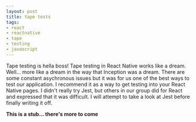 ```yaml
---
layout: post
title: tape tests
tags:
- react
- reactnative
- tape
- testing
- javascript
---
```


Tape testing is hella boss! Tape testing in React Native works like a dream. Well...
more like a dream in the way that Inception was a dream. There are some constant asychronous issues but it was for us one of the best ways to test our application. I recommend it as a way to get testing into your React Native pages. I didn't really try Jest, but others in our group did for React and expressed that it was difficult. I will attempt to take a look at Jest before finally writing it off.

**This is a stub... there's more to come**
